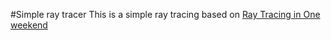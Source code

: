 #Simple ray tracer
This is a simple ray tracing based on [Ray Tracing in One weekend](https://raytracing.github.io/)